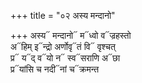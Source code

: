 +++
title = "०२ अस्य मन्दानो"

+++
अस्य᳓ मन्दानो᳓ म᳓ध्वो व᳓ज्रहस्तो  
अ᳓हिम् इ᳓न्द्रो अर्णोवृ᳓तं वि᳓ वृश्चत्  
प्र᳓ य᳓द् व᳓यो न᳓ स्व᳓सराणि अ᳓छा  
प्र᳓यांसि च नदी᳓नां च᳓क्रमन्त